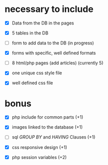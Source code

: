 
# necessary to include

 - [x] Data from the DB in the pages
 - [x] 5 tables in the DB
 - [ ] form to add data to the DB (in progress)
 - [x] forms with specific, well defined formats

 - [ ] 8 html/php pages (add articles) (currently 5)

 - [x] one unique css style file
 - [x] well defined css file

# bonus

 - [x] php include for common parts        (+1)
 - [x] images linked to the database       (+1)
 - [ ] sql _GROUP BY_ and _HAVING_ Clauses     (+1)
 - [x] css responsive design               (+1)
 - [x] php session variables               (+2)




